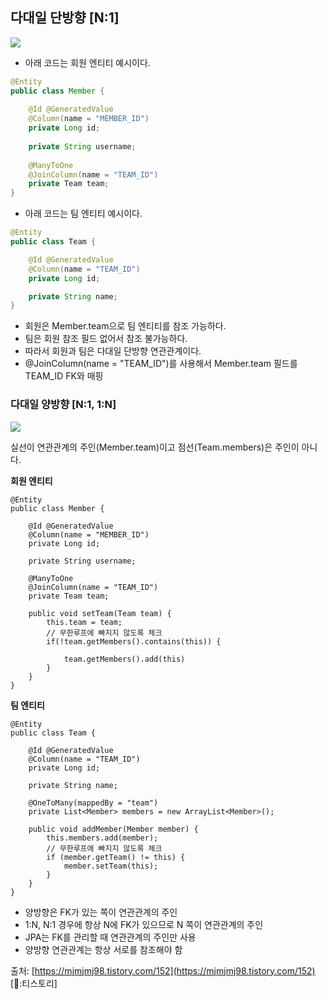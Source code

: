 ## 다대일 단방향 [N:1]

![](https://blog.kakaocdn.net/dn/bbOmYO/btrc7OGHP52/9oJ5bUvzDsxPqk5LPg9HB0/img.png)

- 아래 코드는 회원 엔티티 예시이다.

```java
@Entity
public class Member {
    
    @Id @GeneratedValue
    @Column(name = "MEMBER_ID")
    private Long id;
    
    private String username;
    
    @ManyToOne
    @JoinColumn(name = "TEAM_ID")
    private Team team;
}
```

- 아래 코드는 팀 엔티티 예시이다.

```java
@Entity
public class Team {

    @Id @GeneratedValue
    @Column(name = "TEAM_ID")
    private Long id;

    private String name;
}
```

- 회원은 Member.team으로 팀 엔티티를 참조 가능하다.
- 팀은 회원 참조 필드 없어서 참조 불가능하다.
- 따라서 회원과 팀은 다대일 단방향 연관관계이다.
- @JoinColumn(name = "TEAM_ID")를 사용해서 Member.team 필드를 TEAM_ID FK와 매핑

### **다대일 양방향 [N:1, 1:N]**

![](https://blog.kakaocdn.net/dn/d6HJaa/btrc3qGA5Jw/oWRi8keSetysgjwDD8tmQk/img.png)

실선이 연관관계의 주인(Member.team)이고 점선(Team.members)은 주인이 아니다. 

**회원 엔티티**

```
@Entity
public class Member {

    @Id @GeneratedValue
    @Column(name = "MEMBER_ID")
    private Long id;

    private String username;

    @ManyToOne
    @JoinColumn(name = "TEAM_ID")
    private Team team;

    public void setTeam(Team team) {
        this.team = team;
        // 무한루프에 빠지지 않도록 체크
        if(!team.getMembers().contains(this)) {

            team.getMembers().add(this)
        }
    }
}
```

**팀 엔티티**

```
@Entity
public class Team {

    @Id @GeneratedValue
    @Column(name = "TEAM_ID")
    private Long id;

    private String name;

    @OneToMany(mappedBy = "team")
    private List<Member> members = new ArrayList<Member>();

    public void addMember(Member member) {
        this.members.add(member);
        // 무한루프에 빠지지 않도록 체크
        if (member.getTeam() != this) {
            member.setTeam(this);
        }
    }
}
```

- 양방향은 FK가 있는 쪽이 연관관계의 주인
- 1:N, N:1 경우에 항상 N에 FK가 있으므로 N 쪽이 연관관계의 주인
- JPA는 FK를 관리할 때 연관관계의 주인만 사용
- 양방향 연관관계는 항상 서로를 참조해야 함

출처: [https://mjmjmj98.tistory.com/152](https://mjmjmj98.tistory.com/152) [👾:티스토리]